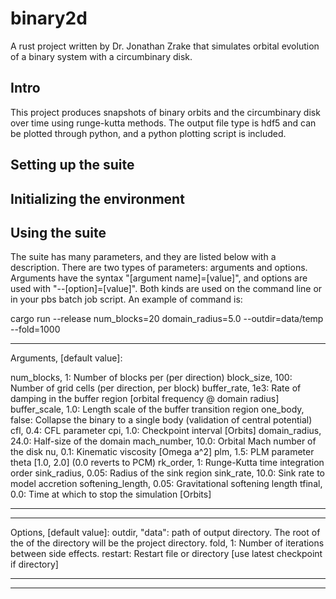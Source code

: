 # binary2d
A rust project written by Dr. Jonathan Zrake that simulates orbital evolution of a binary system 
with a circumbinary disk. 

## Intro
This project produces snapshots of binary orbits and the circumbinary disk over time using 
runge-kutta methods. The output file type is hdf5 and can be plotted through python, and a 
python plotting script is included. 

## Setting up the suite

## Initializing the environment

## Using the suite
The suite has many parameters, and they are listed below with a description. There are two types
of parameters: arguments and options. Arguments have the syntax "[argument name]=[value]", 
and options are used with "--[option]=[value]". Both kinds are used on the command line or in 
your pbs batch job script. An example of command is:

cargo run --release num_blocks=20 domain_radius=5.0 --outdir=data/temp --fold=1000

--------------------------------------------------------------------------------------------------------------

Arguments, [default value]:

num_blocks, 1: Number of blocks per (per direction)
block_size, 100: Number of grid cells (per direction, per block)
buffer_rate, 1e3: Rate of damping in the buffer region [orbital frequency @ domain radius]
buffer_scale, 1.0: Length scale of the buffer transition region
one_body, false: Collapse the binary to a single body (validation of central potential)
cfl, 0.4: CFL parameter
cpi, 1.0: Checkpoint interval [Orbits]
domain_radius, 24.0: Half-size of the domain
mach_number, 10.0: Orbital Mach number of the disk
nu, 0.1: Kinematic viscosity [Omega a^2]
plm, 1.5: PLM parameter theta [1.0, 2.0] (0.0 reverts to PCM)
rk_order, 1: Runge-Kutta time integration order
sink_radius, 0.05: Radius of the sink region
sink_rate, 10.0: Sink rate to model accretion
softening_length, 0.05: Gravitational softening length
tfinal, 0.0: Time at which to stop the simulation [Orbits]

--------------------------------------------------------------------------------------------------------------
--------------------------------------------------------------------------------------------------------------

Options, [default value]:
outdir, "data": path of output directory. The root of the of the directory will be the project directory.
fold, 1: Number of iterations between side effects. 
restart: Restart file or directory [use latest checkpoint if directory]

--------------------------------------------------------------------------------------------------------------
--------------------------------------------------------------------------------------------------------------
